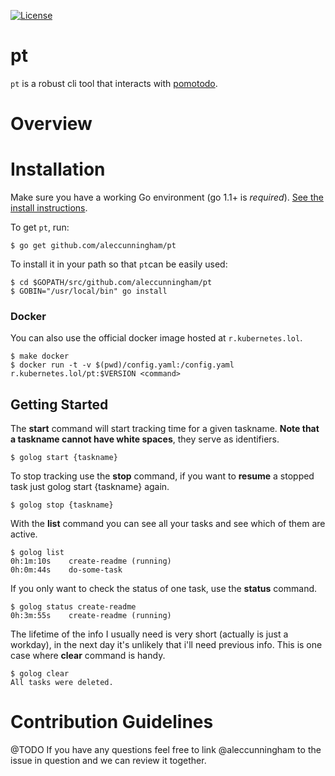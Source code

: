 [![License](http://img.shields.io/:license-apache-blue.svg)](http://www.apache.org/licenses/LICENSE-2.0.html)

# pt
`pt` is a robust cli tool that interacts with [pomotodo](). 

# Overview

# Installation
Make sure you have a working Go environment (go 1.1+ is *required*). [See the install instructions](http://golang.org/doc/install.html).

To get `pt`, run:
```
$ go get github.com/aleccunningham/pt
```

To install it in your path so that `pt`can be easily used:

```
$ cd $GOPATH/src/github.com/aleccunningham/pt
$ GOBIN="/usr/local/bin" go install
```

### Docker

You can also use the official docker image hosted at `r.kubernetes.lol`.

```
$ make docker
$ docker run -t -v $(pwd)/config.yaml:/config.yaml r.kubernetes.lol/pt:$VERSION <command>
```

## Getting Started

The **start** command will start tracking time for a given taskname. **Note that a taskname cannot have white spaces**, they serve as identifiers.

```
$ golog start {taskname}
```

To stop tracking use the **stop** command, if you want to **resume** a stopped task just golog start {taskname} again.

```
$ golog stop {taskname}
```

With the **list** command you can see all your tasks and see which of them are active.

```
$ golog list
0h:1m:10s    create-readme (running)
0h:0m:44s    do-some-task
```

If you only want to check the status of one task, use the **status** command.

```
$ golog status create-readme
0h:3m:55s    create-readme (running)
```

The lifetime of the info I usually need is very short (actually is just a workday), in the next day it's unlikely that i'll need previous info. This is one case where **clear** command is handy.

```
$ golog clear
All tasks were deleted.
```

# Contribution Guidelines
@TODO
If you have any questions feel free to link @aleccunningham to the issue in question and we can review it together.
